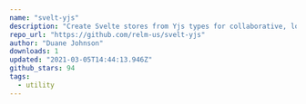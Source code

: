 ```yaml
---
name: "svelt-yjs"
description: "Create Svelte stores from Yjs types for collaborative, local-first apps."
repo_url: "https://github.com/relm-us/svelt-yjs"
author: "Duane Johnson"
downloads: 1
updated: "2021-03-05T14:44:13.946Z"
github_stars: 94
tags: 
  - utility
---
```

